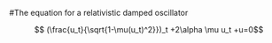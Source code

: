 #The equation for a relativistic damped oscillator 


$$ (\frac{u_t}{\sqrt{1-\mu(u_t)^2}})_t +2\alpha \mu u_t +u=0$$
